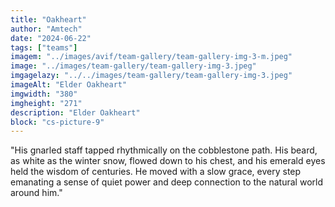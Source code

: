 ```yaml
---
title: "Oakheart"
author: "Amtech"
date: "2024-06-22"
tags: ["teams"]
imagem: "../images/avif/team-gallery/team-gallery-img-3-m.jpeg"
image: "../images/team-gallery/team-gallery-img-3.jpeg"
imgagelazy: "../../images/team-gallery/team-gallery-img-3.jpeg"
imageAlt: "Elder Oakheart"
imgwidth: "380"
imgheight: "271"
description: "Elder Oakheart"
block: "cs-picture-9"
---
```


"His gnarled staff tapped rhythmically on the cobblestone path. His beard, as white as the winter snow, flowed down to his chest, and his emerald eyes held the wisdom of centuries. He moved with a slow grace, every step emanating a sense of quiet power and deep connection to the natural world around him."
